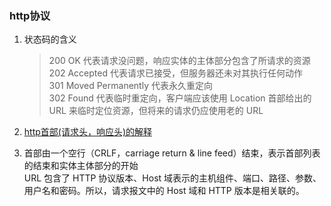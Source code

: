 ### http协议

1. 状态码的含义
   > 200 OK 代表请求没问题，响应实体的主体部分包含了所请求的资源  
     202 Accepted 代表请求已接受，但服务器还未对其执行任何动作  
     301 Moved Permanently 代表永久重定向  
     302 Found 代表临时重定向，客户端应该使用 Location 首部给出的 URL 来临时定位资源，但将来的请求仍应使用老的 URL

2. [http首部(请求头，响应头)的解释](https://www.jianshu.com/p/65bd69fa204d)

3. 首部由一个空行（CRLF，carriage return & line feed）结束，表示首部列表的结束和实体主体部分的开始  
   URL 包含了 HTTP 协议版本、Host 域表示的主机组件、端口、路径、参数、用户名和密码。所以，请求报文中的 Host 域和 HTTP 版本是相关联的。

